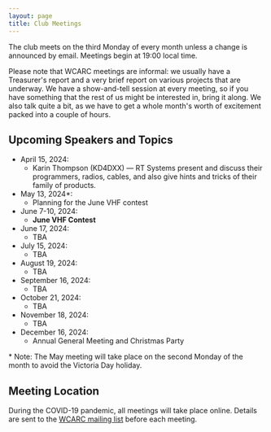 ```yaml
---
layout: page
title: Club Meetings
---
```


The club meets on the third Monday of every month unless a change is
announced by email. Meetings begin at 19:00 local time.

Please note that WCARC meetings are informal: we usually have a
Treasurer's report and a very brief report on various projects that are
underway. We have a show-and-tell session at every meeting, so if you have
something that the rest of us might be interested in, bring it along. We also
talk quite a bit, as we have to get a whole month's worth of excitement packed
into a couple of hours.

## Upcoming Speakers and Topics

* April 15, 2024:
  * Karin Thompson (KD4DXX) — RT Systems present and discuss their programmers, radios, cables, and also give hints and tricks of their family of products.
* May 13, 2024\*:
  * Planning for the June VHF contest
* June 7-10, 2024:
  * **June VHF Contest**
* June 17, 2024:
  * TBA
* July 15, 2024:
  * TBA
* August 19, 2024:
  * TBA
* September 16, 2024:
  * TBA
* October 21, 2024:
  * TBA
* November 18, 2024:
  * TBA
* December 16, 2024:
  * Annual General Meeting and Christmas Party

\* Note: The May meeting will take place on the second Monday of the
month to avoid the Victoria Day holiday.

## Meeting Location

During the COVID-19 pandemic, all meetings will take place online. Details are
sent to the [WCARC mailing list](https://groups.io/g/wcclist/topics) before each
meeting.
